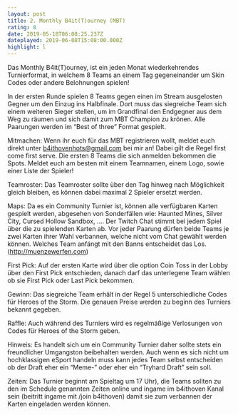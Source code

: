 ```yaml
---
layout: post
title: 2. Monthly B4it(T)ourney (MBT)
rating: 8
date: 2019-05-18T06:08:25.237Z
dateplayed: 2019-06-08T15:08:00.000Z
highlight: l
---
```

Das Monthly B4it(T)ourney, ist ein jeden Monat wiederkehrendes Turnierformat, in welchem 8 Teams an einem Tag gegeneinander um Skin Codes oder andere Belohnungen  spielen! 



In der ersten Runde spielen 8 Teams gegen einen im Stream ausgelosten Gegner  um den Einzug ins Halbfinale. Dort muss das siegreiche Team sich einem weiteren Sieger stellen, um im Grandfinal den Endgegner aus dem Weg zu räumen und sich damit zum MBT Champion zu krönen. Alle Paarungen werden im “Best of three” Format gespielt.



Mitmachen: Wenn ihr euch für das MBT registrieren wollt, meldet euch direkt unter b4ithovenhots@gmail.com bei mir an! Dabei gilt die Regel first come first serve. Die ersten 8 Teams die sich anmelden bekommen die Spots. Meldet euch am besten mit einem Teamnamen, einem Logo, sowie einer Liste der Spieler!



Teamroster: Das Teamroster sollte über den Tag hinweg nach Möglichkeit gleich bleiben, es können dabei maximal 2 Spieler ersetzt werden.



Maps: Da es ein Community Turnier ist, können alle verfügbaren Karten gespielt werden, abgesehen von Sonderfällen wie: Haunted Mines, Silver City, Cursed Hollow Sandbox, .... Der Twitch Chat stimmt bei jedem Spiel über die zu spielenden Karten ab. Vor jeder Paarung dürfen beide Teams je zwei Karten ihrer Wahl verbannen, welche nicht vom Chat gewählt werden können. Welches Team anfängt mit den Banns entscheidet das Los. (http://muenzewerfen.com)



First Pick: Auf der ersten Karte wird über die option Coin Toss in der Lobby über den First Pick entschieden, danach darf das unterlegene Team wählen ob sie First Pick oder Last Pick bekommen.



Gewinn: Das siegreiche Team erhält in der Regel 5 unterschiedliche Codes für Heroes of the Storm. Die genauen Preise werden zu beginn des Turniers bekannt gegeben.



Raffle: Auch während des Turniers wird es regelmäßige Verlosungen von Codes für Heroes of the Storm geben.



Hinweis: Es handelt sich um ein Community Turnier daher sollte stets ein freundlicher Umgangston beibehalten werden. Auch wenn es sich nicht um hochklassigen eSport handeln muss kann jedes Team selbst entscheiden ob der Draft eher ein “Meme-” oder eher ein “Tryhard Draft” sein soll.



Zeiten: Das Turnier beginnt am Spieltag um 17 Uhr), die Teams sollten zu den im Schedule genannten Zeiten online und ingame im b4ithoven Kanal sein (beitritt ingame mit /join b4ithoven) damit sie zum verbannen der Karten eingeladen werden können.
